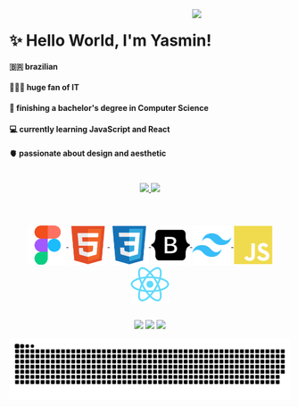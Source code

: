 

<img align="right" width="35%" src="https://i.ibb.co/VHbJmTs/octocat.png" /> 

# ✨ Hello World, I'm Yasmin!

<div display="inline-block">
  <h4 align="left"> 🇧🇷 brazilian </h4>
  <h4 align="left"> 👩🏻‍💻 huge fan of IT </h4>
  <h4 align="left"> 📖 finishing a bachelor's degree in Computer Science </h4>
  <h4 align="left"> 💻 currently learning JavaScript and React </h4>
  <h4 align="left"> 🫀 passionate about design and aesthetic </h4>
</div>

#


<div align="center">
  <a href="https://github.com/yasminmilhomem">
  <img height="180em" src="https://github-readme-stats.vercel.app/api?username=yasminmilhomem&theme=swift&show_icons=true"/>
  <img height="180em" src="https://github-readme-stats.vercel.app/api/top-langs/?username=yasminmilhomem&layout=compact&langs_count=7&theme=swift"/>
</div>

# 

<div align="center" style="display: inline_block"><br>


  <img align="center" alt="Yasmin-Figma" height="70" width="70" src="https://raw.githubusercontent.com/devicons/devicon/master/icons/figma/figma-original.svg">
  <img align="center" alt="Yasmin-HTML" height="70" width="70" src="https://raw.githubusercontent.com/devicons/devicon/master/icons/html5/html5-original.svg">
  <img align="center" alt="Yasmin-CSS" height="70" width="70" src="https://raw.githubusercontent.com/devicons/devicon/master/icons/css3/css3-original.svg">
  <img align="center" alt="Yasmin-Bootstrap" height="70" width="70" src="https://raw.githubusercontent.com/devicons/devicon/master/icons/bootstrap/bootstrap-plain.svg">
    <img align="center" alt="Yasmin-Tailwind" height="70" width="70" src="https://raw.githubusercontent.com/devicons/devicon/master/icons/tailwindcss/tailwindcss-plain.svg">
  <img align="center" alt="Yasmin-Js" height="70" width="70" src="https://raw.githubusercontent.com/devicons/devicon/master/icons/javascript/javascript-plain.svg">
  <img align="center" alt="Yasmin-React" height="70" width="70" src="https://raw.githubusercontent.com/devicons/devicon/master/icons/react/react-original.svg">


</div>

 
  ##
 
<div align="center"> 

  <a href="https://instagram.com/yasminmilhomem" target="_blank"><img src="https://img.shields.io/badge/-Instagram-%23E4405F?style=for-the-badge&logo=instagram&logoColor=white" target="_blank"></a>
  <a href = "mailto:yasminmilhomem1517@gmail.com"><img src="https://img.shields.io/badge/-Gmail-%23333?style=for-the-badge&logo=gmail&logoColor=white" target="_blank"></a>
  <a href="https://www.linkedin.com/in/yasminmilhomemdeoliveira" target="_blank"><img src="https://img.shields.io/badge/-LinkedIn-%230077B5?style=for-the-badge&logo=linkedin&logoColor=white" target="_blank"></a> 
 
  ![Snake](https://github.com/yasminmilhomem/yasminmilhomem/blob/output/github-contribution-grid-snake.svg)
 
</div>
